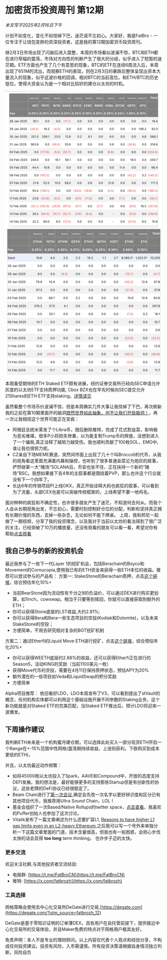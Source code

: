 # 加密货币投资周刊 第12期

_本文写于2025年2月16日下午_

计划不如变化，变化不如惊掉下巴，迷茫请不忘初心。大家好，我是FatBro - 一位专注于让钱包变胖的资深投资者，这是我的第12期加密货币投资周刊。

继2月3日市场出现了闪崩后进入盘整，本周的市场看似波澜不惊，BTC和ETH都在进行窄幅的震荡，市场对方向性的判断产生了很大的分歧，似乎进入了短暂的迷茫期。ETF方面也产生了几个有意思的现象，BTC的ETF在连续6周流入后，本周出现了651M的流出，而观察ETH的表现，则在2月3日的暴跌后整体呈现出资本大量流入的现象，似乎这波价格的回调，相对BTC的当前高位，和ETH/BTC的历史低位，使得大资金认为是一个相对比较好的建仓以太坊的时机。

![BTC ETF](2025-02-16-14-00-03.png)
![ETH ETF](2025-02-16-14-00-36.png)

本周备受期待的ETH Staked ETF颇有进展，纽约证券交易所已经向SEC申请允许灰度的以太坊ETF支持质押功能, Cbox BZX也在早先时候向SEC提交允许21Shares的ETH ETF支持staking。[详情请见](https://www.theblock.co/post/341159/nyse-asks-sec-to-allow-staking-for-grayscales-ethereum-etfs?utm_source=twitter&utm_medium=social)

虽然看整个市场币价波澜不惊，但是本周确实几件大事让我惊掉了下巴，再次刷新我的之前在第10期里面开的脑洞[既然世界如此抽象，何不让我们开些脑洞！](https://fatbrozh.substack.com/p/e8a)，再一次让我相信这个世界可能正在变疯：

- 阿根廷总统米莱发了个Libra币，随后删除推特，完成了花式割韭菜，影响极为恶劣难堪，很多P小将损失惨重，以为能复制Trump币的辉煌，没想到进入了一个骗局,真正诠释了越努力越受伤。我也顺利贡献了100枚SOL，EMO中,谁让我也很努力呢。
- CZ亲自下场MEME赛道，突然间市面上出现了几十个叫Broccoli的代币，从我的视角看这里面充满着内幕和操控，也听到了很多普通韭菜沦为炮灰的故事，俨然继第一大“赌场”SOLANA后，币安也坐不住，正在扶持一个新的“赌场”BSC。我想如果接下去4年的主叙事都是围绕着PVP，那么也许这个行业就没有下一个四年了。
- 长达6年的传销项目PI上线OKX，真正开始诠释大妈也疯狂的叙事，可以看到为了流量，头部CEX也是可以突破传统框架的，上线希望不要一地鸡毛。

面对种种的疯狂和不确定性，也许很多朋友产生了迷茫，不知道何去何从。而我个人会从长期视角出发，不忘初心，需要时刻控制好仓位的分配，判断和坚持真正拥有长期价值的东西，去掉一些杂念，无论如何不能下牌桌。
上周，我和邦尼一起做了一期视频，分享了我的投资理念，以及我对于当前以太坊的看法得到了很广泛的关注，已经突破了10万的播放量，还没有观看的朋友可以看一看，希望对你有帮助[点击观看](https://youtu.be/_YEWG7SBqC0)


## 我自己参与的新的投资机会

最近我参与了一些下一代Layer 1的挖矿机会，包括Berachain的Boyco和Movement的Cornucopia,使用我已有的ETH资金来获得一些ETH本位的收益。推荐可以尝试参与的产品有：
方案一: StakeStone的Berachain质押，点击[这个链接](https://app.stakestone.io/u/vault/detail/bera?r=0DAD8)，综合预估年化10%+
- 当前BearStone因为流动性有千分之8的负溢价，可以通过DEX进行购买更划算，如1inch，cowswap。相当于只要等到赎回，你就可以直接获取到额外的ETH；
- 你可以获得Stone底层的LST收益,大约2.81%;
- 你可以获得Bera和Bera一些生态项目的空投(Kodiak和Dolomite)，以及未来StakeStone的空投；
- 方便简单，不用去研究相对复杂的BGT挖矿机制

方案二：通过Etherfi的Liquid Move ETH进行挖矿，点击[这个链接](https://app.ether.fi/liquid/move-eth)，综合预估年化20%+
- 你可以获得WEETH底层约2.88%的收益，还可以获得Etherfi正在进行的Season5，活动KING的奖励（当前1100美元一枚）
- 获得Move代币的空投，需要在4月11日保持质押状态，预估APY为20%
- 额外潜在的一些项目如Veda和LiquidSwap的积分奖励
- 方便简单


Alpha项目推荐：
依旧看好LDO，LDO本周发布了V3，可以看到提出了stVault的概念，任何机构实体都可以利用这个基础设施开展不同参数的Staking业务，这个新功能就是对Staked ETF的完美匹配，当Staked ETF推出后，预计LDO将迎来一波爆发。


## 下周操作建议
我判断ETH未来是一个机构蜜月建仓期，可以选择此处买入一部分现货ETH开启一个Range在+-15%范围中性网格(震荡期持续收益，上涨则获利，下跌购买到成本更低的ETH)，

并且，以太坊最近动作频繁：
- 如将45000枚以太坊投入了Spark，AAVE和Compound中，开放的态度支持DEFI发展。我的想法是，最好能够更多的支持那些Startup但是有创新性的协议，这些老牌的DeFi协议已经很稳定了。
- Beam Chain进行了[第一次会议](https://www.youtube.com/watch?v=sSx6juIu4AI),确定会先改一次名字以更好辨识度和区分已有其他项目代币，我推荐用Ultra Sound Chain，LOL！
- 基金会组织了一次Based/Native Rollups的twitter space，[点击查看](https://x.com/ethereumfndn/status/1887559719075901885)，我喜欢的Puffer创始人也参加了这次讨论。
- Vitalik发布了一篇文章阐述为什么还要扩容L1, [Reasons to have higher L1 gas limits even in an L2-heavy Ethereum](https://vitalik.eth.limo/general/2025/02/14/l1scaling.html),之后我可以写一个号外来单独分析一下这篇文章里面的门道，技术含量很高，但我也有一些困惑，会担心步伐太快的话会显得 **too long** term thinking， 也许步子迈的太快。

### 更多交流
欢迎关注社群,与其他投资者交流经验:
- 电报群: [https://t.me/FatBroCN](https://t.me/FatBroCN)
- 推特: [https://x.com/fatbrozh](https://x.com/fatbrozh)

### 工具选择
网格策略会使用去中心化交易所DeGate进行交易,[https://degate.com](https://degate.com/?utm_source=fatbrozh_12)

DeGate是基于零知识证明的订单薄DEX，具有用户在自托管前提下，提供接近中心化交易所的交易体验，并且Maker免费的特点对于网格用户极其友好。

免责声明：本人不是专业的理财顾问。以上内容仅代表个人观点和经验分享，不构成任何投资建议。投资有风险，入市需谨慎。所有投资决策请根据自身情况独立判断，风险自负
